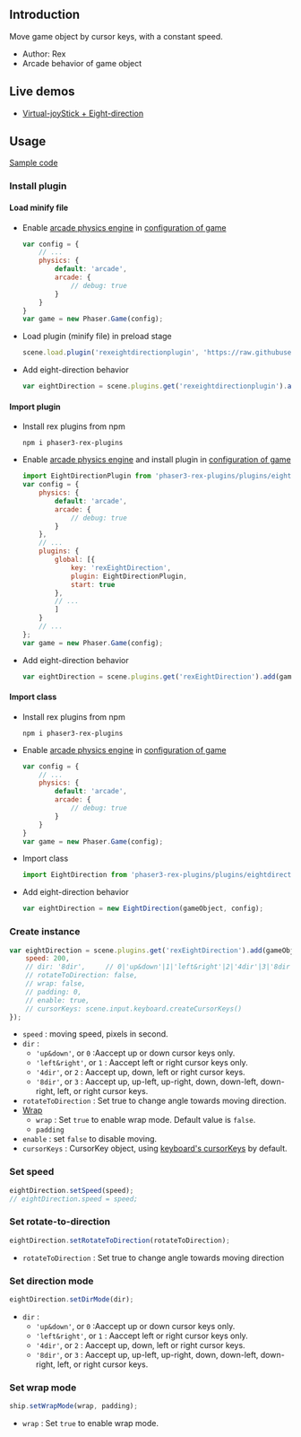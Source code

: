 ## Introduction

Move game object by cursor keys, with a constant speed.

- Author: Rex
- Arcade behavior of game object

## Live demos

- [Virtual-joyStick + Eight-direction](https://codepen.io/rexrainbow/pen/KxWpWa)

## Usage

[Sample code](https://github.com/rexrainbow/phaser3-rex-notes/tree/master/examples/eightdirection)

### Install plugin

#### Load minify file

- Enable [arcade physics engine](arcade-world.md) in [configuration of game](game.md#configuration)
    ```javascript
    var config = {
        // ...
        physics: {
            default: 'arcade',
            arcade: {
                // debug: true
            }
        }
    }
    var game = new Phaser.Game(config);
    ```
- Load plugin (minify file) in preload stage
    ```javascript
    scene.load.plugin('rexeightdirectionplugin', 'https://raw.githubusercontent.com/rexrainbow/phaser3-rex-notes/master/dist/rexeightdirectionplugin.min.js', true);
    ```
- Add eight-direction behavior
    ```javascript
    var eightDirection = scene.plugins.get('rexeightdirectionplugin').add(gameObject, config);
    ```

#### Import plugin

- Install rex plugins from npm
    ```
    npm i phaser3-rex-plugins
    ```
- Enable [arcade physics engine](arcade-world.md) and install plugin in [configuration of game](game.md#configuration)
    ```javascript
    import EightDirectionPlugin from 'phaser3-rex-plugins/plugins/eightdirection-plugin.js';
    var config = {
        physics: {
            default: 'arcade',
            arcade: {
                // debug: true
            }
        },
        // ...
        plugins: {
            global: [{
                key: 'rexEightDirection',
                plugin: EightDirectionPlugin,
                start: true
            },
            // ...
            ]
        }
        // ...
    };
    var game = new Phaser.Game(config);
    ```
- Add eight-direction behavior
    ```javascript
    var eightDirection = scene.plugins.get('rexEightDirection').add(gameObject, config);
    ```

#### Import class

- Install rex plugins from npm
    ```
    npm i phaser3-rex-plugins
    ```
- Enable [arcade physics engine](arcade-world.md) in [configuration of game](game.md#configuration)
    ```javascript
    var config = {
        // ...
        physics: {
            default: 'arcade',
            arcade: {
                // debug: true
            }
        }
    }
    var game = new Phaser.Game(config);
    ```
- Import class
    ```javascript
    import EightDirection from 'phaser3-rex-plugins/plugins/eightdirection.js';
    ```
- Add eight-direction behavior
    ```javascript
    var eightDirection = new EightDirection(gameObject, config);
    ```

### Create instance

```javascript
var eightDirection = scene.plugins.get('rexEightDirection').add(gameObject, {
    speed: 200,
    // dir: '8dir',     // 0|'up&down'|1|'left&right'|2|'4dir'|3|'8dir'
    // rotateToDirection: false,
    // wrap: false,
    // padding: 0,
    // enable: true,
    // cursorKeys: scene.input.keyboard.createCursorKeys()
});
```

- `speed` : moving speed, pixels in second.
- `dir` :
    - `'up&down'`, or `0` :Aaccept up or down cursor keys only.
    - `'left&right'`, or `1` : Aaccept left or right cursor keys only.
    - `'4dir'`, or `2` : Aaccept up, down, left or right cursor keys.
    - `'8dir'`, or `3` : Aaccept up, up-left, up-right, down, down-left, down-right, left, or right cursor keys.
- `rotateToDirection` : Set true to change angle towards moving direction.
- [Wrap](arcade-world.md#wrap)
    - `wrap` : Set `true` to enable wrap mode. Default value is `false`.
    - `padding`
- `enable` : set `false` to disable moving.
- `cursorKeys` : CursorKey object, using [keyboard's cursorKeys](keyboardevents.md#key-object-of-cursorkeys) by default.

### Set speed

```javascript
eightDirection.setSpeed(speed);
// eightDirection.speed = speed;
```

### Set rotate-to-direction

```javascript
eightDirection.setRotateToDirection(rotateToDirection);
```

- `rotateToDirection` : Set true to change angle towards moving direction

### Set direction mode

```javascript
eightDirection.setDirMode(dir);
```

- `dir` :
    - `'up&down'`, or `0` :Aaccept up or down cursor keys only.
    - `'left&right'`, or `1` : Aaccept left or right cursor keys only.
    - `'4dir'`, or `2` : Aaccept up, down, left or right cursor keys.
    - `'8dir'`, or `3` : Aaccept up, up-left, up-right, down, down-left, down-right, left, or right cursor keys.

### Set wrap mode

```javascript
ship.setWrapMode(wrap, padding);
```

- `wrap` : Set `true` to enable wrap mode.